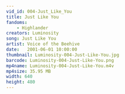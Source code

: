 ```yaml
---
vid_id: 004-Just_Like_You
title: Just Like You
fandoms:
    - Highlander
creators: Luminosity
song: Just Like You
artist: Voice of the Beehive
date:   2001-06-01 10:00:00
thumbnail: Luminosity-004-Just-Like-You.jpg
barcode: Luminosity-004-Just-Like-You.png
mp4name: Luminosity-004-Just-Like-You.m4v
mp4size: 35.95 MB
width: 640
height: 480
---
```



  